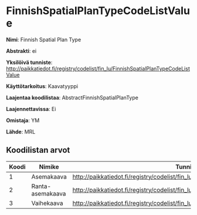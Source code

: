 # FinnishSpatialPlanTypeCodeListValue

**Nimi**: Finnish Spatial Plan Type

**Abstrakti**: ei

**Yksilöivä tunniste**: http://paikkatiedot.fi/registry/codelist/fin_lu/FinnishSpatialPlanTypeCodeListValue

**Käyttötarkoitus**: Kaavatyyppi

**Laajentaa koodilistaa**: AbstractFinnishSpatialPlanType

**Laajennettavissa**: Ei

**Omistaja**: YM

**Lähde**: MRL

## Koodilistan arvot

Koodi     | Nimike           | Tunniste
-----------|------------------|------------
 1       | Asemakaava   | http://paikkatiedot.fi/registry/codelist/fin_lu/FinnishSpatialPlanTypeCodeListValue/1
 2       | Ranta-asemakaava   | http://paikkatiedot.fi/registry/codelist/fin_lu/FinnishSpatialPlanTypeCodeListValue/2
 3       | Vaihekaava   | http://paikkatiedot.fi/registry/codelist/fin_lu/FinnishSpatialPlanTypeCodeListValue/3
